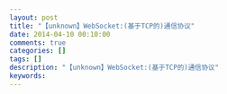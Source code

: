 ```yaml
---
layout: post
title: "【unknown】WebSocket:(基于TCP的)通信协议"
date: 2014-04-10 00:10:00 
comments: true
categories: []
tags: []
description: "【unknown】WebSocket:(基于TCP的)通信协议"
keywords: 
---
```





